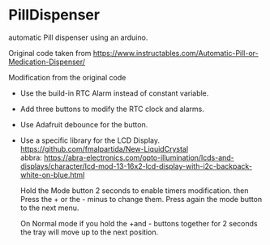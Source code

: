 # PillDispenser
automatic Pill dispenser using an arduino.

Original code taken from https://www.instructables.com/Automatic-Pill-or-Medication-Dispenser/

Modification from the original code
- Use the build-in RTC Alarm instead of constant variable.
- Add three buttons to modify the RTC clock and alarms.
- Use Adafruit debounce for the button.
- Use a specific library for the LCD Display.<br>
   https://github.com/fmalpartida/New-LiquidCrystal<br> 
   abbra: https://abra-electronics.com/opto-illumination/lcds-and-displays/character/lcd-mod-13-16x2-lcd-display-with-i2c-backpack-white-on-blue.html


  Hold the Mode button 2 seconds to  enable timers modification. then Press the + or the  - minus to change them.
  Press again the mode button to the next menu.

  On Normal mode if you hold the +and - buttons together for 2 seconds the tray will move up to the next position.

  
  
